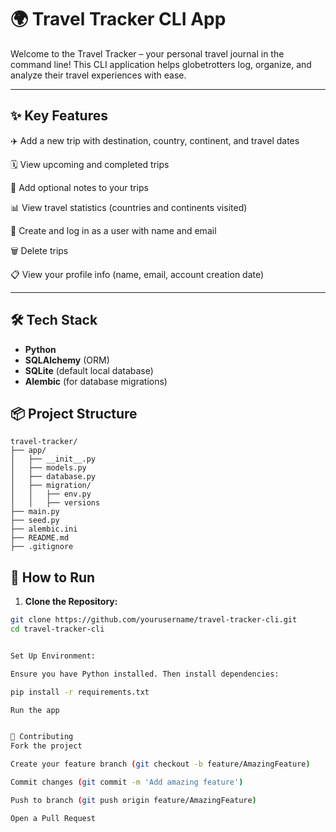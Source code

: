 # 🌍 Travel Tracker CLI App

Welcome to the Travel Tracker – your personal travel journal in the command line! This CLI application helps globetrotters log, organize, and analyze their travel experiences with ease.

---

## ✨ Key Features

✈️ Add a new trip with destination, country, continent, and travel dates

🗓️ View upcoming and completed trips

🧾 Add optional notes to your trips

📊 View travel statistics (countries and continents visited)

👤 Create and log in as a user with name and email

🗑️ Delete trips

📋 View your profile info (name, email, account creation date)

---


## 🛠️ Tech Stack

- **Python**
- **SQLAlchemy** (ORM)
- **SQLite** (default local database)
- **Alembic** (for database migrations)

## 📦 Project Structure

````
travel-tracker/
├── app/
│   ├── __init__.py
│   ├── models.py
│   ├── database.py
│   ├── migration/
│   │   ├── env.py
│   │   ├── versions
├── main.py
├── seed.py
├── alembic.ini
├── README.md
├── .gitignore
````

## 🧪 How to Run

1. **Clone the Repository:**

```bash
git clone https://github.com/yourusername/travel-tracker-cli.git
cd travel-tracker-cli


Set Up Environment:

Ensure you have Python installed. Then install dependencies:

pip install -r requirements.txt

Run the app


🤝 Contributing
Fork the project

Create your feature branch (git checkout -b feature/AmazingFeature)

Commit changes (git commit -m 'Add amazing feature')

Push to branch (git push origin feature/AmazingFeature)

Open a Pull Request
